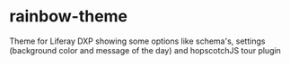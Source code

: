 # rainbow-theme
Theme for Liferay DXP showing some options like schema's, settings (background color and message of the day) 
and hopscotchJS tour plugin
